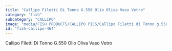 ```yaml
---
title: "Callipo Filetti Di Tonno G.550 Olio Oliva Vaso Vetro"
category: "fish"
subcategory: "CALLIPO"
image: "media/FISH PRODUCTS/CALLIPO PICS/Callipo Filetti di Tonno g.550 olio oliva vaso vetro.jpg"
id: "fish-callipo-464"
---
```


Callipo Filetti Di Tonno G.550 Olio Oliva Vaso Vetro

